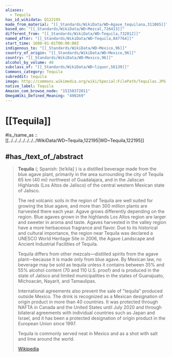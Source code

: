 ```yaml
---
aliases:
  - Tequila
has_id_wikidata: Q122195
made_from_material: "[[_Standards/WikiData/WD~Agave_tequilana,311065]]"
based_on: "[[_Standards/WikiData/WD~Mezcal,726413]]"
different_from: "[[_Standards/WikiData/WD~Tequila,732012]]"
named_after: "[[_Standards/WikiData/WD~Tequila,847764]]"
start_time: 1600-01-01T00:00:00Z
indigenous_to: "[[_Standards/WikiData/WD~Mexico,96]]"
country_of_origin: "[[_Standards/WikiData/WD~Mexico,96]]"
country: "[[_Standards/WikiData/WD~Mexico,96]]"
alcohol_by_volume: 40
subclass_of: "[[_Standards/WikiData/WD~liquor,56139]]"
Commons_category: Tequila
subreddit: tequila
image: http://commons.wikimedia.org/wiki/Special:FilePath/Tequilas.JPG
native_label: Tequila
Amazon_com_browse_node: "15158372011"
OmegaWiki_Defined_Meaning: "490269"
---
```



# [[Tequila]]

#is_/same_as :: [[../../../../../../../WikiData/WD~Tequila,122195|WD~Tequila,122195]]


## #has_/text_of_/abstract 

> **Tequila** (; Spanish: [teˈkila] ) is a distilled beverage made from the blue agave plant, primarily in the area surrounding the city of Tequila 65 km (40 mi) northwest of Guadalajara, and in the Jaliscan Highlands (Los Altos de Jalisco) of the central western Mexican state of Jalisco.
>
> The red volcanic soils in the region of Tequila are well suited for growing the blue agave, and more than 300 million plants are harvested there each year. Agave grows differently depending on the region. Blue agaves grown in the highlands Los Altos region are larger and sweeter in aroma and taste. Agaves harvested in the valley region have a more herbaceous fragrance and flavor. Due to its historical and cultural importance, the region near Tequila was declared a UNESCO World Heritage Site in 2006, the Agave Landscape and Ancient Industrial Facilities of Tequila.
>
> Tequila differs from other mezcals—distilled spirits from the agave plant—because it is made only from blue agave. By Mexican law, no beverage may be sold as tequila unless it contains between 35% and 55% alcohol content (70 and 110 U.S. proof) and is produced in the state of Jalisco and limited municipalities in the states of Guanajuato, Michoacán, Nayarit, and Tamaulipas. 
>
> International agreements also prevent the sale of "tequila" produced outside Mexico. The drink is recognized as a Mexican designation of origin product in more than 40 countries. It was protected through NAFTA in Canada and the United States until July 2020 and through bilateral agreements with individual countries such as Japan and Israel, and it has been a protected designation of origin product in the European Union since 1997.
>
> Tequila is commonly served neat in Mexico and as a shot with salt and lime around the world.
>
> [Wikipedia](https://en.wikipedia.org/wiki/Tequila)